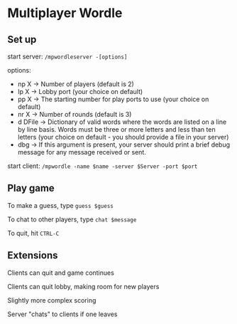 # Multiplayer Wordle

## Set up

start server: `/mpwordleserver -[options]`

options:
- np X -> Number of players (default is 2)
- lp X -> Lobby port (your choice on default)
- pp X -> The starting number for play ports to use (your choice on default)
- nr X -> Number of rounds (default is 3)
- d DFile -> Dictionary of valid words where the words are listed on a line by line basis.  Words must be three or more letters and less than ten letters  (your choice on default - you should provide a file in your server)
- dbg -> If this argument is present, your server should print a brief debug message for any message received or sent. 

start client: `/mpwordle -name $name -server $Server -port $port`

## Play game

To make a guess, type `guess $guess`

To chat to other players, type `chat $message`

To quit, hit `CTRL-C`

## Extensions

Clients can quit and game continues

Clients can quit lobby, making room for new players

Slightly more complex scoring

Server "chats" to clients if one leaves
